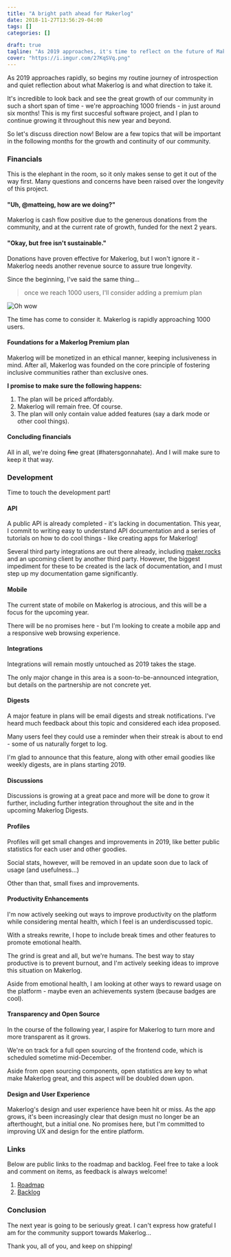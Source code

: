 ```yaml
---
title: "A bright path ahead for Makerlog"
date: 2018-11-27T13:56:29-04:00
tags: []
categories: []

draft: true
tagline: "As 2019 approaches, it's time to reflect on the future of Makerlog."
cover: "https://i.imgur.com/27KqSVq.png"
---
```


As 2019 approaches rapidly, so begins my routine journey of introspection and quiet reflection about what Makerlog is and what direction to take it. 

It's incredible to look back and see the great growth of our community in such a short span of time - we're approaching 1000 friends - in just around six months! This is my first succesful software project, and I plan to continue growing it throughout this new year and beyond. 

So let's discuss direction now! Below are a few topics that will be important in the following months for the growth and continuity of our community.

### Financials
This is the elephant in the room, so it only makes sense to get it out of the way first. Many questions and concerns have been raised over the longevity of this project. 

#### "Uh, @matteing, how are we doing?"

Makerlog is cash flow positive due to the generous donations from the community, and at the current rate of growth, funded for the next 2 years.

#### "Okay, but free isn't sustainable."

Donations have proven effective for Makerlog, but I won't ignore it - Makerlog needs another revenue source to assure true longevity. 

Since the beginning, I've said the same thing...

> once we reach 1000 users, I'll consider adding a premium plan

![Oh wow](https://i.imgur.com/mCezkmI.png)

The time has come to consider it. Makerlog is rapidly approaching 1000 users.

#### Foundations for a Makerlog Premium plan

Makerlog will be monetized in an ethical manner, keeping inclusiveness in mind. After all, Makerlog was founded on the core principle of fostering inclusive communities rather than exclusive ones.

**I promise to make sure the following happens:**

1. The plan will be priced affordably.
2. Makerlog will remain free. Of course.
3. The plan will only contain value added features (say a dark mode or other cool things). 

#### Concluding financials

All in all, we're doing ~~fine~~ great (#hatersgonnahate). And I will make sure to keep it that way.


### Development

Time to touch the development part! 

#### API

A public API is already completed - it's lacking in documentation. This year, I commit to writing easy to understand API documentation and a series of tutorials on how to do cool things - like creating apps for Makerlog!

Several third party integrations are out there already, including [maker.rocks](https://maker.rocks) and an upcoming client by another third party. However, the biggest impediment for these to be created is the lack of documentation, and I must step up my documentation game significantly.

#### Mobile

The current state of mobile on Makerlog is atrocious, and this will be a focus for the upcoming year.

There will be no promises here - but I'm looking to create a mobile app and a responsive web browsing experience.

#### Integrations

Integrations will remain mostly untouched as 2019 takes the stage. 

The only major change in this area is a soon-to-be-announced integration, but details on the partnership are not concrete yet. 

#### Digests

A major feature in plans will be email digests and streak notifications. I've heard much feedback about this topic and considered each idea proposed.

Many users feel they could use a reminder when their streak is about to end - some of us naturally forget to log. 

I'm glad to announce that this feature, along with other email goodies like weekly digests, are in plans starting 2019.

#### Discussions

Discussions is growing at a great pace and more will be done to grow it further, including further integration throughout the site and in the upcoming Makerlog Digests.

#### Profiles

Profiles will get small changes and improvements in 2019, like better public statistics for each user and other goodies.

Social stats, however, will be removed in an update soon due to lack of usage (and usefulness...)

Other than that, small fixes and improvements.

#### Productivity Enhancements

I'm now actively seeking out ways to improve productivity on the platform while considering mental health, which I feel is an underdiscussed topic.

With a streaks rewrite, I hope to include break times and other features to promote emotional health.

The grind is great and all, but we're humans. The best way to stay productive is to prevent burnout, and I'm actively seeking ideas to improve this situation on Makerlog.

Aside from emotional health, I am looking at other ways to reward usage on the platform - maybe even an achievements system (because badges are cool).

#### Transparency and Open Source

In the course of the following year, I aspire for Makerlog to turn more and more transparent as it grows.

We're on track for a full open sourcing of the frontend code, which is scheduled sometime mid-December.

Aside from open sourcing components, open statistics are key to what make Makerlog great, and this aspect will be doubled down upon. 

#### Design and User Experience

Makerlog's design and user experience have been hit or miss. As the app grows, it's been increasingly clear that design must no longer be an afterthought, but a initial one. No promises here, but I'm committed to improving UX and design for the entire platform.

### Links

Below are public links to the roadmap and backlog. Feel free to take a look and comment on items, as feedback is always welcome! 

1. [Roadmap](https://www.notion.so/mattei/7be1eb1f2529484f8cb8d3ddfcc01e36?v=612857eafedb4c0c8670fc94a1ad1d98)
2. [Backlog](https://www.notion.so/mattei/Backlog-118ca1f89f4a4715ab458a1952417dc1)

### Conclusion

The next year is going to be seriously great. I can't express how grateful I am for the community support towards Makerlog...

Thank you, all of you, and keep on shipping!
